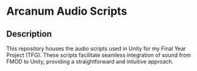 # Arcanum Audio Scripts

## Description

This repository houses the audio scripts used in Unity for my Final Year Project (TFG). These scripts facilitate seamless integration of sound from FMOD to Unity, providing a straightforward and intuitive approach.
